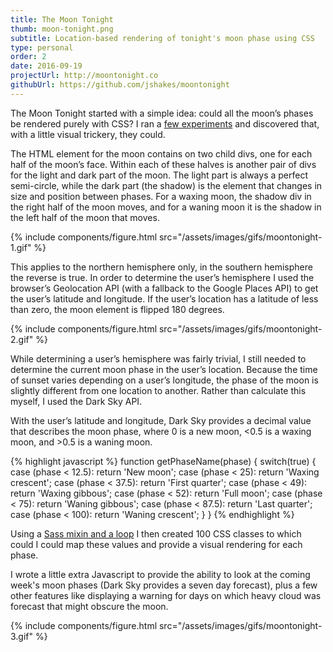 ```yaml
---
title: The Moon Tonight
thumb: moon-tonight.png
subtitle: Location-based rendering of tonight's moon phase using CSS
type: personal
order: 2
date: 2016-09-19
projectUrl: http://moontonight.co
githubUrl: https://github.com/jshakes/moontonight
---
```

The Moon Tonight started with a simple idea: could all the moon’s phases be rendered purely with CSS? I ran a [few experiments](https://codepen.io/jshakes/pen/zrByoQ) and discovered that, with a little visual trickery, they could.

The HTML element for the moon contains on two child divs, one for each half of the moon’s face. Within each of these halves is another pair of divs for the light and dark part of the moon. The light part is always a perfect semi-circle, while the dark part (the shadow) is the element that changes in size and position between phases. For a waxing moon, the shadow div in the right half of the moon moves, and for a waning moon it is the shadow in the left half of the moon that moves.

{% include components/figure.html src="/assets/images/gifs/moontonight-1.gif" %}

This applies to the northern hemisphere only, in the southern hemisphere the reverse is true. In order to determine the user’s hemisphere I used the browser’s Geolocation API (with a fallback to the Google Places API) to get the user’s latitude and longitude. If the user’s location has a latitude of less than zero, the moon element is flipped 180 degrees.

{% include components/figure.html src="/assets/images/gifs/moontonight-2.gif" %}

While determining a user’s hemisphere was fairly trivial, I still needed to determine the current moon phase in the user’s location. Because the time of sunset varies depending on a user’s longitude, the phase of the moon is slightly different from one location to another. Rather than calculate this myself, I used the Dark Sky API.

With the user’s latitude and longitude, Dark Sky provides a decimal value that describes the moon phase, where 0 is a new moon, <0.5 is a waxing moon, and >0.5 is a waning moon.

{% highlight javascript %}
function getPhaseName(phase) {
  switch(true) {
    case (phase < 12.5):
      return 'New moon';
    case (phase < 25):
      return 'Waxing crescent';
    case (phase < 37.5):
      return 'First quarter';
    case (phase < 49):
      return 'Waxing gibbous';
    case (phase < 52):
      return 'Full moon';
    case (phase < 75):
      return 'Waning gibbous';
    case (phase < 87.5):
      return 'Last quarter';
    case (phase < 100):
      return 'Waning crescent';
  }
}
{% endhighlight %}

Using a [Sass mixin and a loop](https://github.com/jshakes/moontonight/blob/master/_assets/scss/modules/_moon.scss) I then created 100 CSS classes to which could I could map these values and provide a visual rendering for each phase.

I wrote a little extra Javascript to provide the ability to look at the coming week's moon phases (Dark Sky provides a seven day forecast), plus a few other features like displaying a warning for days on which heavy cloud was forecast that might obscure the moon.

{% include components/figure.html src="/assets/images/gifs/moontonight-3.gif" %}
